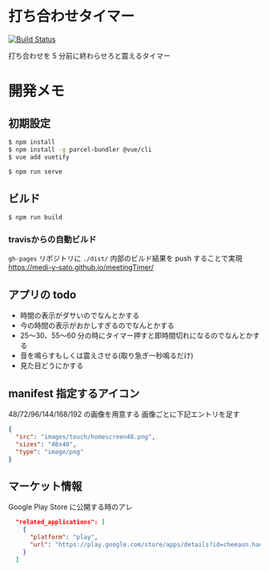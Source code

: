 # 打ち合わせタイマー

[![Build Status](https://travis-ci.org/medi-y-sato/meetingTimer.svg?branch=master)](https://travis-ci.org/medi-y-sato/meetingTimer)

打ち合わせを 5 分前に終わらせろと震えるタイマー

# 開発メモ

## 初期設定

```sh
$ npm install
$ npm install -g parcel-bundler @vue/cli
$ vue add vuetify
```

```sh
$ npm run serve
```

## ビルド

```sh
$ npm run build
```

### travisからの自動ビルド

`gh-pages` リポジトリに `./dist/` 内部のビルド結果を push することで実現
https://medi-y-sato.github.io/meetingTimer/

## アプリの todo

- 時間の表示がダサいのでなんとかする
- 今の時間の表示がおかしすぎるのでなんとかする
- 25〜30、55〜60 分の時にタイマー押すと即時間切れになるのでなんとかする
- 音を鳴らすもしくは震えさせる(取り急ぎ一秒鳴るだけ)
- 見た目どうにかする

## manifest 指定するアイコン

48/72/96/144/168/192 の画像を用意する
画像ごとに下記エントリを足す

```json
{
  "src": "images/touch/homescreen48.png",
  "sizes": "48x48",
  "type": "image/png"
}
```

## マーケット情報

Google Play Store に公開する時のアレ

```json
  "related_applications": [
    {
      "platform": "play",
      "url": "https://play.google.com/store/apps/details?id=cheeaun.hackerweb"
    }
  ]
```
